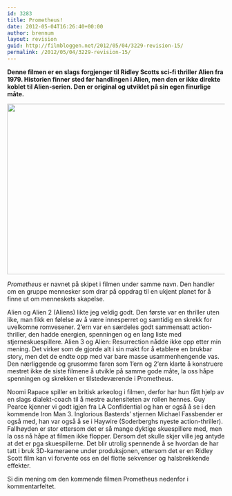 ```yaml
---
id: 3283
title: Prometheus!
date: 2012-05-04T16:26:40+00:00
author: brennum
layout: revision
guid: http://filmbloggen.net/2012/05/04/3229-revision-15/
permalink: /2012/05/04/3229-revision-15/
---
```

**Denne filmen er en slags forgjenger til Ridley Scotts sci-fi thriller Alien fra 1979. Historien finner sted før handlingen i Alien, men den er ikke direkte koblet til Alien-serien. Den er original og utviklet på sin egen finurlige måte.**

<a href="http://filmbloggen.net/?attachment_id=3269" rel="attachment wp-att-3269"><img class="alignnone size-large wp-image-3269" src="http://filmbloggen.net/wp-content/uploads//2012/05/prometheus-movie-image1-620x394.jpg" alt="" width="620" height="394" /></a>

_Prometheus_ er navnet på skipet i filmen under samme navn. Den handler om en gruppe mennesker som drar på oppdrag til en ukjent planet for å finne ut om menneskets skapelse.

Alien og Alien 2 (Aliens) likte jeg veldig godt. Den første var en thriller uten like, man fikk en følelse av å være innesperret og samtidig en skrekk for uvelkomne romvesener. 2&#8217;ern var en særdeles godt sammensatt action-thriller, den hadde energien, spenningen og en lang liste med stjerneskuespillere. Alien 3 og Alien: Resurrection nådde ikke opp etter min mening. Det virker som de gjorde alt i sin makt for å etablere en brukbar story, men det de endte opp med var bare masse usammenhengende vas. Den nærliggende og grusomme faren som 1&#8217;ern og 2&#8217;ern klarte å konstruere mestret ikke de siste filmene å utvikle på samme gode måte, la oss håpe spenningen og skrekken er tilstedeværende i Prometheus.

Noomi Rapace spiller en britisk arkeolog i filmen, derfor har hun fått hjelp av en slags dialekt-coach til å mestre autensiteten av rollen hennes. Guy Pearce kjenner vi godt igjen fra LA Confidential og han er også å se i den kommende Iron Man 3. Inglorious Basterds&#8217; stjernen Michael Fassbender er også med, han var også å se i Haywire (Soderberghs nyeste action-thriller). Fallhøyden er stor ettersom det er så mange dyktige skuespillere med, men la oss nå håpe at filmen ikke flopper. Dersom det skulle skjer ville jeg antyde at det er pga skuespillerne. Det blir utrolig spennende å se hvordan de har tatt i bruk 3D-kameraene under produksjonen, ettersom det er en Ridley Scott film kan vi forvente oss en del flotte sekvenser og halsbrekkende effekter.

Si din mening om den kommende filmen Prometheus nedenfor i kommentarfeltet.

<div class="video-shortcode">
</div>